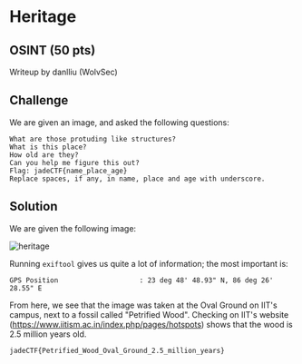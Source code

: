 # Heritage
## OSINT (50 pts)

Writeup by danlliu (WolvSec)

## Challenge

We are given an image, and asked the following questions:

```
What are those protuding like structures?
What is this place?
How old are they?
Can you help me figure this out?
Flag: jadeCTF{name_place_age}
Replace spaces, if any, in name, place and age with underscore.
```

## Solution

We are given the following image:

![heritage](heritage_assets/IMG_20220105_132500.jpg)

Running `exiftool` gives us quite a lot of information; the most important is:

```
GPS Position                    : 23 deg 48' 48.93" N, 86 deg 26' 28.55" E
```

From here, we see that the image was taken at the Oval Ground on IIT's campus, next to a fossil called "Petrified Wood". Checking on IIT's website (https://www.iitism.ac.in/index.php/pages/hotspots) shows that the wood is 2.5 million years old.

`jadeCTF{Petrified_Wood_Oval_Ground_2.5_million_years}`
